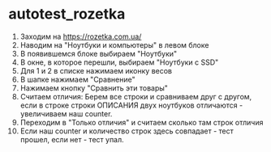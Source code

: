 # autotest_rozetka
1. Заходим на https://rozetka.com.ua/
2. Наводим на "Ноутбуки и компьютеры" в левом блоке
3. В появившемся блоке выбираем "Ноутбуки"
4. В окне, в которое перешли, выбираем "Ноутбуки с SSD"
5. Для 1 и 2 в списке нажимаем иконку весов
6. В шапке нажимаем "Сравнение"
7. Нажимаем кнопку "Сравнить эти товары"
8. Считаем отличия: Берем все строки и сравниваем друг с другом, если в строке строки ОПИСАНИЯ двух ноутбуков отличаются - увеличиваем наш counter.
9. Переходим в "Только отличия" и считаем сколько там строк отличия
10. Если наш counter и количество строк здесь совпадает - тест прошел, если нет - тест упал.
